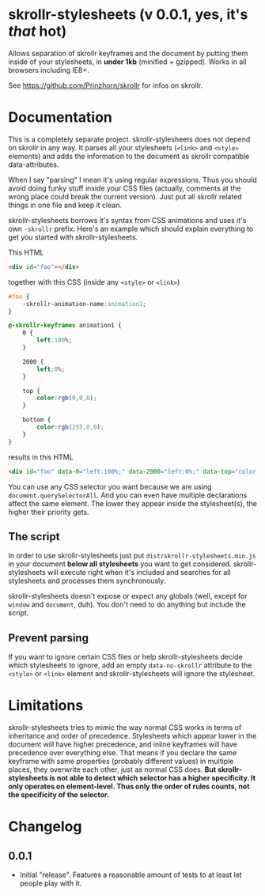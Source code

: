 skrollr-stylesheets (v 0.0.1, yes, it's _that_ hot)
===================

Allows separation of skrollr keyframes and the document by putting them inside of your stylesheets, in **under 1kb** (minified + gzipped). Works in all browsers including IE8+.

See https://github.com/Prinzhorn/skrollr for infos on skrollr.

Documentation
=====

This is a completely separate project. skrollr-stylesheets does not depend on skrollr in any way. It parses all your stylesheets (`<link>` and `<style>` elements) and adds the information to the document as skrollr compatible data-attributes.

When I say "parsing" I mean it's using regular expressions. Thus you should avoid doing funky stuff inside your CSS files (actually, comments at the wrong place could break the current version). Just put all skrollr related things in one file and keep it clean.

skrollr-stylesheets borrows it's syntax from CSS animations and uses it's own `-skrollr` prefix. Here's an example which should explain everything to get you started with skrollr-stylesheets.

This HTML

```html
<div id="foo"></div>
```

together with this CSS (inside any `<style>` or `<link>`)

```css
#foo {
	-skrollr-animation-name:animation1;
}

@-skrollr-keyframes animation1 {
	0 {
		left:100%;
	}

	2000 {
		left:0%;
	}

	top {
		color:rgb(0,0,0);
	}

	bottom {
		color:rgb(255,0,0);
	}
}
```

results in this HTML

```html
<div id="foo" data-0="left:100%;" data-2000="left:0%;" data-top="color:rgb(0,0,0);" data-bottom="color:rgb(255,0,0);"></div>
```

You can use any CSS selector you want because we are using `document.querySelectorAll`. And you can even have multiple declarations affect the same element. The lower they appear inside the stylesheet(s), the higher their priority gets.

The script
-----

In order to use skrollr-stylesheets just put `dist/skrollr-stylesheets.min.js` in your document **below all stylesheets** you want to get considered. skrollr-stylesheets will execute right when it's included and searches for all stylesheets and processes them synchronously.

skrollr-stylesheets doesn't expose or expect any globals (well, except for `window` and `document`, duh). You don't need to do anything but include the script.

Prevent parsing
-----

If you want to ignore certain CSS files or help skrollr-stylesheets decide which stylesheets to ignore, add an empty `data-no-skrollr` attribute to the `<style>` or `<link>` element and skrollr-stylesheets will ignore the stylesheet.

Limitations
=====

skrollr-stylesheets tries to mimic the way normal CSS works in terms of inheritance and order of precedence. Stylesheets which appear lower in the document will have higher precedence, and inline keyframes will have precedence over everything else. That means if you declare the same keyframe with same properties (probably different values) in multiple places, they overwrite each other, just as normal CSS does. **But skrollr-stylesheets is not able to detect which selector has a higher specificity. It only operates on element-level. Thus only the order of rules counts, not the specificity of the selector.**

Changelog
=====

0.0.1
-----

* Initial "release". Features a reasonable amount of tests to at least let people play with it.